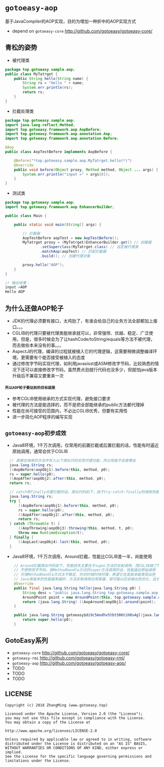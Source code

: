 # `gotoeasy-aop`
基于JavaCompiler的AOP实现，目的为增加一种折中的AOP实现方式

- depend on `gotoeasy-core` http://github.com/gotoeasy/gotoeasy-core/

## 青松的姿势
- 被代理类
```java
package top.gotoeasy.sample.aop;
public class MyTatrget {
	public String hello(String name) {
		String rs = "Hello " + name;
		System.err.println(rs);
		return rs;
	}
}
```
- 拦截处理类
```java
package top.gotoeasy.sample.aop;
import java.lang.reflect.Method;
import top.gotoeasy.framework.aop.AopBefore;
import top.gotoeasy.framework.aop.annotation.Aop;
import top.gotoeasy.framework.aop.annotation.Before;

@Aop
public class AopTestBefore implements AopBefore {

	@Before("*top.gotoeasy.sample.aop.MyTatrget.hello(*)")
	@Override
	public void before(Object proxy, Method method, Object ... args) {
		System.err.println("input =" + args[0]);
	}
}
```
- 测试类
```java
package top.gotoeasy.sample.aop;
import top.gotoeasy.framework.aop.EnhancerBuilder;

public class Main {

	public static void main(String[] args) {

		// 拦截器
		AopTestBefore aopTest = new AopTestBefore();
		MyTatrget proxy = (MyTatrget)EnhancerBuilder.get() // 创建器
				.setSuperclass(MyTatrget.class) // 设定被代理类
				.matchAop(aopTest) // 匹配拦截器
				.build(); // 创建代理对象

		proxy.hello("AOP");
	}
}

// 输出结果：
input =AOP
Hello AOP
```

## 为什么还做AOP轮子
- JDK的代理必须要有接口，太鸡肋了，有谁会给自己的业务方法全部都加上接口。。。
- CGLIB的代理只要被代理类能继承就可以，非常强悍、优越、稳定、广泛使用，但是，很多时候会为了让hashCode/toString/equals等方法不被代理，而去做些本来没有的事。。。
- AspectJ的代理，编译的过程就被植入它的代理逻辑，这需要稍微调整编译环境，更需要有个能否接受被植入的态度
- 通过修改字节码实现代理，如利用javasisst或ASM修改字节码，比较熟悉的情况下还可以直接修改字节码，虽然费点劲就行代码也没多少，但就怕java版本升级后不兼容又要重来一次

#### `所以AOP轮子要达到的目标就是`
- 参考CGLIB使用继承的方式实现代理，避免接口要求
- 被代理的方法是能选择的，而不是把全部能继承的public方法都代理掉
- 性能在尚可接受的范围内，不必比CGLIB优秀，但要有实用性
- 进一步简化AOP程序的编写实现

## `gotoeasy-aop初步成效`
- Java8环境，1千万次调用，仅常用的前置拦截或后置拦截的话，性能有时逼近原始调用，通常会优于CGLIB
```java
  // 直接在继承的方法中写入以下类似代码实现代理功能，所以性能不会差哪去
  java.lang.String rs;
  ((AopBefore)aopObj1).before(this, method, p0);
  rs = super.hello(p0);
  ((AopAfter)aopObj2).after(this, method, p0);
  return rs;
```
```java
  // catch和finally也要拦截的话，类似代码如下，由于try-catch-finally的缘故性能会降低，总体上也接近CGLIB
  java.lang.String rs;
  try {
      ((AopBefore)aopObj1).before(this, method, p0);
      rs = super.hello(p0);
      ((AopAfter)aopObj2).after(this, method, p0);
      return rs;
  } catch (Throwable t) {
      ((AopThrowing)aopObj3).throwing(this, method, t, p0);
      throw new RuntimeException(t);
  } finally {
      ((AopLast)aopObj4).last(this, method, p0);
  }
```
- Java8环境，1千万次调用，Around拦截，性能比CGLIB差一半，尚能使用
```java
    // Around拦截类似代码如下，性能损失主要在于super方法的反射调用，而CGLIB做了fastClass优化表现优秀
    // 不想修改字节码，按MethodHandle方式的super方法调用的话，性能逼近原始调用
    // 可惜MethodHandle方式太不稳定，时对时错时快时慢，希望它在高版本能表现出色
    // Java高版本的性能越来越好，方法反射调用应用普遍，很可能以后会被出色优化，这也是目前简单采用反射调用的原因
    @Override
    public final java.lang.String hello(java.lang.String p0) {
        String desc = "public java.lang.String top.gotoeasy.sample.aop.MyTatrget.hello(java.lang.String)";
        AroundPoint point = new AroundPoint(this, top.gotoeasy.sample.aop.MyTatrget.class, desc, p0);
        return (java.lang.String) ((AopAround)aopObj1).around(point);
    }

    public java.lang.String gotoeasy$di9c5modhv5tbt586tih0s4gl(java.lang.String p0){
        return super.hello(p0);
    }
```


## GotoEasy系列
- `gotoeasy-core` http://github.com/gotoeasy/gotoeasy-core/
- `gotoeasy-rmi` http://github.com/gotoeasy/gotoeasy-rmi/
- `gotoeasy-aop` http://github.com/gotoeasy/gotoeasy-aop/
- TODO
- TODO
- TODO

## LICENSE

    Copyright (c) 2018 ZhangMing (www.gotoeasy.top)

    Licensed under the Apache License, Version 2.0 (the "License");
    you may not use this file except in compliance with the License.
    You may obtain a copy of the License at

    http://www.apache.org/licenses/LICENSE-2.0

    Unless required by applicable law or agreed to in writing, software
    distributed under the License is distributed on an "AS IS" BASIS,
    WITHOUT WARRANTIES OR CONDITIONS OF ANY KIND, either express or implied.
    See the License for the specific language governing permissions and
    limitations under the License.
